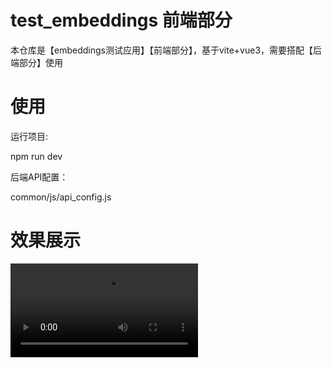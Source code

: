 # test_embeddings 前端部分

本仓库是【embeddings测试应用】【前端部分】，基于vite+vue3，需要搭配【后端部分】使用

# 使用

运行项目:

npm run dev 

后端API配置：

common/js/api_config.js

# 效果展示

<video src="video-view.mp4" controls title="Title"></video>